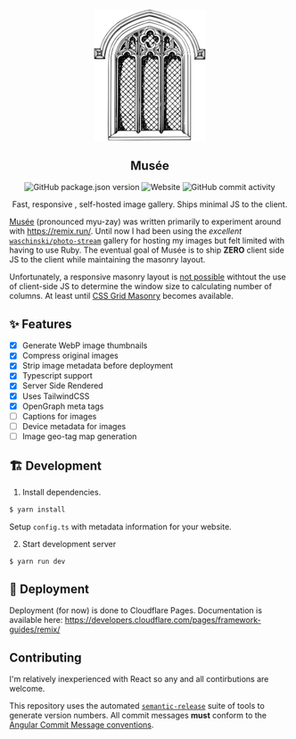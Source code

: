 <p align="center">
    <img src="images/logo.svg" alt="Logo" width="200px">
</p>

<h2 align="center">Musée</h2>

<p align="center">
  <img alt="GitHub package.json version" src="https://img.shields.io/github/package-json/v/obviyus/musee">
  <img alt="Website" src="https://img.shields.io/website?down_message=offline&label=website&up_message=online&url=https%3A%2F%2Fgallery.obviy.us%2F">
  <img alt="GitHub commit activity" src="https://img.shields.io/github/commit-activity/m/obviyus/musee">
</p>

<p align="center">Fast, responsive , self-hosted image gallery. Ships minimal JS to the client.</p>

[Musée](https://www.collinsdictionary.com/dictionary/french-english/mus%C3%A9e) (pronounced myu-zay) was written primarily to experiment around with https://remix.run/. Until now I had been using the *excellent* [`waschinski/photo-stream`](https://github.com/waschinski/photo-stream) gallery for hosting my images but felt limited with having to use Ruby. The eventual goal of Musée is to ship **ZERO** client side JS to the client while maintaining the masonry layout.

Unfortunately, a responsive masonry layout is [not possible](https://stackoverflow.com/a/45200955/11940280) withtout the use of client-side JS to determine the window size to calculating number of columns. At least until [CSS Grid Masonry](https://drafts.csswg.org/css-grid-3/#masonry-layout) becomes available.


## ✨ Features
- [x] Generate WebP image thumbnails
- [x] Compress original images
- [x] Strip image metadata before deployment
- [x] Typescript support
- [x] Server Side Rendered
- [x] Uses TailwindCSS
- [x] OpenGraph meta tags
- [ ] Captions for images
- [ ] Device metadata for images
- [ ] Image geo-tag map generation

## 🏗 Development
1. Install dependencies.
```bash
$ yarn install
```
Setup `config.ts` with metadata information for your website.

2. Start development server
```bash
$ yarn run dev
```

## 🚀 Deployment
Deployment (for now) is done to Cloudflare Pages. Documentation is available here: https://developers.cloudflare.com/pages/framework-guides/remix/

## Contributing
I'm relatively inexperienced with React so any and all contirbutions are welcome.

This repository uses the automated [`semantic-release`](https://github.com/semantic-release/semantic-release) suite of tools to generate version numbers. All commit messages **must** conform to the [Angular Commit Message conventions](https://github.com/angular/angular/blob/master/CONTRIBUTING.md#-commit-message-format).
